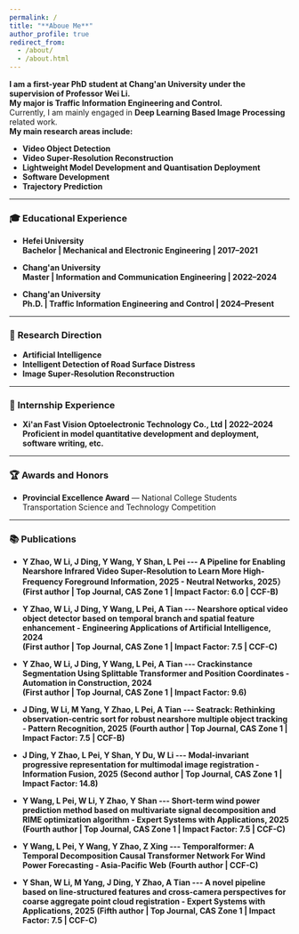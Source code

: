 ```yaml
---
permalink: /
title: "**Aboue Me**"
author_profile: true
redirect_from:
  - /about/
  - /about.html
---
```


**I am a first‑year PhD student at Chang'an University under the supervision of Professor Wei Li.**  
**My major is Traffic Information Engineering and Control.**  
Currently, I am mainly engaged in **Deep Learning Based Image Processing** related work.  
**My main research areas include:**  
- **Video Object Detection**  
- **Video Super‑Resolution Reconstruction**  
- **Lightweight Model Development and Quantisation Deployment**  
- **Software Development**
- **Trajectory Prediction**

---

### 🎓 **Educational Experience**

- **Hefei University**  
  **Bachelor | Mechanical and Electronic Engineering | 2017–2021**

- **Chang'an University**  
  **Master | Information and Communication Engineering | 2022–2024**

- **Chang'an University**  
  **Ph.D. | Traffic Information Engineering and Control | 2024–Present**

---

### 🔬 **Research Direction**

- **Artificial Intelligence**  
- **Intelligent Detection of Road Surface Distress**  
- **Image Super‑Resolution Reconstruction**

---

### 💼 **Internship Experience**

- **Xi'an Fast Vision Optoelectronic Technology Co., Ltd | 2022–2024**  
  **Proficient in model quantitative development and deployment, software writing, etc.**

---

### 🏆 **Awards and Honors**

- **Provincial Excellence Award** — National College Students Transportation Science and Technology Competition

---

### 📚 **Publications**
- **Y Zhao, W Li, J Ding, Y Wang, Y Shan, L Pei --- A Pipeline for Enabling Nearshore Infrared Video Super-Resolution to Learn More High-Frequency Foreground Information, 2025 - Neutral Networks, 2025）**  
  **(First author | Top Journal, CAS Zone 1 | Impact Factor: 6.0 | CCF-B)**

- **Y Zhao, W Li, J Ding, Y Wang, L Pei, A Tian --- Nearshore optical video object detector based on temporal branch and spatial feature enhancement - Engineering Applications of Artificial Intelligence, 2024**  
  **(First author | Top Journal, CAS Zone 1 | Impact Factor: 7.5 | CCF-C)**

- **Y Zhao, W Li, J Ding, Y Wang, L Pei, A Tian --- Crackinstance Segmentation Using Splittable Transformer and Position Coordinates - Automation in Construction, 2024**  
  **(First author | Top Journal, CAS Zone 1 | Impact Factor: 9.6)**

- **J Ding, W Li, M Yang, Y Zhao, L Pei, A Tian --- Seatrack: Rethinking observation-centric sort for robust nearshore multiple object tracking - Pattern Recognition, 2025**
  **(Fourth author | Top Journal, CAS Zone 1 | Impact Factor: 7.5 | CCF-B)**
  
- **J Ding, Y Zhao, L Pei, Y Shan, Y Du, W Li --- Modal-invariant progressive representation for multimodal image registration - Information Fusion, 2025**
  **(Second author | Top Journal, CAS Zone 1 | Impact Factor: 14.8)**

- **Y Wang, L Pei, W Li, Y Zhao, Y Shan --- Short-term wind power prediction method based on multivariate signal decomposition and RIME optimization algorithm - Expert Systems with Applications, 2025**
  **(Fourth author | Top Journal, CAS Zone 1 | Impact Factor: 7.5 | CCF-C)**

- **Y Wang, L Pei, Y Wang, Y Zhao, Z Xing --- Temporalformer: A Temporal Decomposition Causal Transformer Network For Wind Power Forecasting - Asia-Pacific Web**
  **(Fourth author | CCF-C)**

- **Y Shan, W Li, M Yang, J Ding, Y Zhao, A Tian --- A novel pipeline based on line-structured features and cross-camera perspectives for coarse aggregate point cloud registration - Expert Systems with Applications, 2025**
  **(Fifth author | Top Journal, CAS Zone 1 | Impact Factor: 7.5 | CCF-C)**
